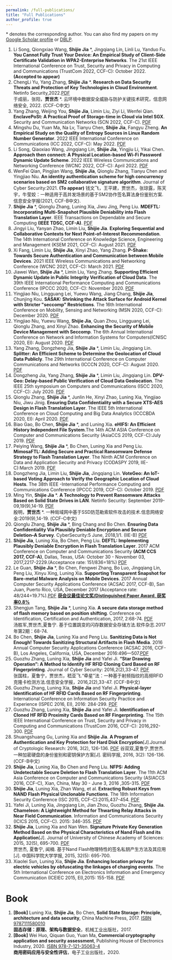 ```yaml
---
permalink: /full-publications/
title: "Full Publications"
author_profile: true
---
```

\* denotes the corresponding author. 
You can also find my papers on my [Google Scholar profile](https://scholar.google.com/citations?user=4M16_LMAAAAJ&hl=zh-CN) or [DBLP](https://dblp.uni-trier.de/pid/51/10138-1.html).


1. Li Song, Qiongxiao Wang, **Shijie Jia** *, Jingqiang Lin, Linli Lu, Yanduo Fu. **You Cannot Fully Trust Your Device: An Empirical Study of Client-Side Certificate Validation in WPA2-Enterprise Networks**. The 21st IEEE International Conference on Trust, Security and Privacy in Computing and Communications (TrustCom 2022, CCF-C): October 2022. **(Accepted to appear)** 
1. ChengLi Yu, Yang Zhang, **Shijie Jia** *. **Research on Data Security Threats and Protection of Key Technologies in Cloud Environment**. Netinfo Security,2022.[PDF](http://netinfo-security.org/CN/10.3969/j.issn.1671-1122.2022.07.007)  
于成丽，张阳，**贾世杰** *. 云环境中数据安全威胁与防护关键技术研究，信息网络安全, 2022. (CCF-C中文) 
1. Yang Zhang, Weijing You, **Shijie Jia**, Limin Liu, Ziyi Li, Wenfei Qian. **EnclavePoSt: A Practical Proof of Storage-time in Cloud via Intel SGX**. Security and Communication Networks (SCN 2022, CCF-C). [PDF](https://doi.org/10.1155/2022/7868502) 
1. Mingshu Du, Yuan Ma, Na Lv, Tianyu Chen, **Shijie Jia**, Fangyu Zheng. **An Empirical Study on the Quality of Entropy Sources in Linux Random Number Generator**. 2022 IEEE International Conference on Communications (ICC 2022, CCF-C): May 2022. [PDF](https://ieeexplore.ieee.org/abstract/document/9839285) 
1. Li Song, Qiaoxiao Wang, Jingqiang Lin, **Shijie Jia**, Yingjiu Li, Yikai Chen. **Approach then connect: A Physical Location-based Wi-Fi Password Dynamic Update Scheme**. 2022 IEEE Wireless Communications and Networking Conference (WCNC 2022, CCF-C): April 2022. [PDF](https://ieeexplore.ieee.org/abstract/document/9771977)
1. WenFei Qian, Pingjian Wang, **Shijie Jia**, Qionglu Zhang, Tianyu Chen  and Yingjiao Niu. **An identity authentication scheme for high concurrency scenarios based on SM2 collaborative signature algorithm**. Journal of Cyber Security:2021. **(To appear)** 
钱文飞，王平建，贾世杰，张琼露，陈天宇，牛莹姣：一种适用于高并发场景的基于SM2协作签名算法身份鉴别方案.信息安全学报(2021, CCF-B中文).  
1. **Shijie Jia** *, Qionglu Zhang, Luning Xia, Jiwu Jing, Peng Liu. **MDEFTL: Incorporating Multi-Snapshot Plausible Deniability into Flash Translation Layer**. IEEE Transactions on Dependable and Secure Computing **(IEEE TDSC, CCF-A)**. [PDF](https://ieeexplore.ieee.org/document/9502511)
1. Jingyi Liu, Yanyan Zhao, Limin Liu, **Shijie Jia**. **Exploring Sequential and Collaborative Contexts for Next Point-of-Interest Recommendation**. The 14th International Conference on Knowledge Science, Engineering and Management (KSEM 2021, CCF-C): August 2021. [PDF](https://link.springer.com/chapter/10.1007/978-3-030-82136-4_52)
1. Xi Fang, Limin Liu, **Shijie Jia**, Xinyi Zhao, Yang Zhang. **P-Shake: Towards Secure Authentication and Communication between Mobile Devices**. 2021 IEEE Wireless Communications and Networking Conference (WCNC 2021, CCF-C): March 2021. [PDF](https://ieeexplore.ieee.org/document/9417366)
1. Jiawei Wan, **Shijie Jia** *, Limin Liu, Yang Zhang. **Supporting Efficient Dynamic Update in Public Integrity Verification of Cloud Data**. The 39th IEEE International Performance Computing and Communications Conference (IPCCC 2020, CCF-C): November 2020. [PDF](https://ieeexplore.ieee.org/abstract/document/9391514)
1. Yingjiao Niu, Lingguang Lei, Yuewu Wang, Jiang Chang, **Shijie Jia**, Chunjing Kou. **SASAK: Shrinking the Attack Surface for Android Kernel with Stricter "seccomp" Restrictions**. The 16th International Conference on Mobility, Sensing and Networking (MSN 2020, CCF-C): December 2020. [PDF](https://ieeexplore.ieee.org/abstract/document/9394235) 
1. Yingjiao Niu, Yuewu Wang, **Shijie Jia**, Quan Zhou, Lingguang Lei, Qionglu Zhang, and Xinyi Zhao. **Enhancing the Security of Mobile Device Management with Seccomp**. The 6th Annual International Conference on Network and Information Systems for Computers(ICNISC 2020, EI): August 2020. [PDF](https://doi.org/10.1088/1742-6596/1646/1/012138) 
1. Yang Zhang, Dongzheng Jia, **Shijie Jia** *, Limin Liu, Jingqiang Lin. **Splitter: An Efficient Scheme to Determine the Geolocation of Cloud Data Publicly**. The 29th International Conference on Computer Communications and Networks (ICCCN 2020, CCF-C): August 2020. [PDF](https://ieeexplore.ieee.org/abstract/document/9209651) 
1. Dongzheng Jia, Yang Zhang, **Shijie Jia** *, Limin Liu, Jingqiang Lin. **DPV-Geo: Delay-based Public Verification of Cloud Data Geolocation**. The IEEE 25th symposium on Computers and Communications (ISCC 2020, CCF-C): July 2020. [PDF](https://ieeexplore.ieee.org/abstract/document/9219563)  
1. Qionglu Zhang, **Shijie Jia** *, Junlin He, Xinyi Zhao, Luning Xia, Yingjiao Niu, Jiwu Jinig. **Ensuring Data Confidentiality with a Secure XTS-AES Design in Flash Translation Layer**. The IEEE 5th International Conference on Cloud Computing and Big Data Analytics (ICCCBDA 2020, EI): April 2020. [PDF](https://ieeexplore.ieee.org/abstract/document/9095700)  
1. Biao Gao, Bo Chen, **Shijie Jia** *, and Luning Xia. **eHIFS: An Efficient History Independent File System**.The 14th ACM ASIA Conference on Computer and Communications Security (AsiaCCS 2019, CCF-C):July 2019. [PDF](https://dl.acm.org/doi/abs/10.1145/3321705.3329839)  
1. Peiying Wang, **Shijie Jia** *, Bo Chen, Luning Xia and Peng Liu. **MimosaFTL: Adding Secure and Practical Ransomware Defense Strategy to Flash Translation Layer**. The Ninth ACM Conference on Data and Application Security and Privacy (CODASPY 2019, IIE-C):March 2019. [PDF](https://dl.acm.org/doi/abs/10.1145/3292006.3300041)  
1. Dongzheng Jia, Limin Liu, **Shijie Jia**, Jingqiang Lin. **VoteGeo: An IoT-based Voting Approach to Verify the Geographic Location of Cloud Hosts**. The 38th IEEE -International Performance Computing and Communications Conference (IPCCC 2019, CCF-C): October 2019. [PDF](https://ieeexplore.ieee.org/abstract/document/8958736)  
1. Ming Yin, **Shijie Jia** *. **A Technology to Prevent Ransomware Attacks Based on Solid State Drives in LAN**. Netinfo Security: September 2019-09,19(9),14-19. [PDF](http://netinfo-security.org/CN/10.3969/j.issn.1671-1122.2019.09.015)  
殷明，**贾世杰** *. 一种局域网中基于SSD防范勒索软件攻击的技术.信息网络安全:2019(9),14-19. (CCF-C中文) 
1. Qionglu Zhang, **Shijie Jia** *, Bing Chang and Bo Chen. **Ensuring Data Confidentiality Via Plausibly Deniable Encryption and Secure Deletion–A Survey**. CyberSecurity:5 June, 2018,1/1. (IIE-B) [PDF](https://cybersecurity.springeropen.com/articles/10.1186/s42400-018-0005-8)  
1. **Shijie Jia**, Luning Xia, Bo Chen, Peng Liu. **DEFTL: Implementing Plausibly Deniable Encryption in Flash Translation Layer**. 2017 ACM Conference on Computer and Communications Security **(ACM CCS 2017, CCF-A)**, Dallas, Texas, USA: October 30 - November 03, 2017,2217-2229.(Acceptance rate: 151/836=18%) [PDF](https://dl.acm.org/doi/abs/10.1145/3133956.3134011) 
1. Le Guan, **Shijie Jia** *, Bo Chen, Fengwei Zhang, Bo Luo, Jingqiang Lin, Peng Liu, Xinyu Xing, Luning Xia. **Supporting Transparent Snapshot for Bare-metal Malware Analysis on Mobile Devices**. 2017 Annual Computer Security Applications Conference (ACSAC 2017, CCF-B), San Juan, Puerto Rico, USA, December 2017 (Acceptance rate: 48/244=19.7%).[PDF](https://dl.acm.org/doi/10.1145/3134600.3134647) [**获会议最佳论文奖/Distinguished Paper Award, 获奖率0.8%**](https://www.acsac.org/archive/) 
1. Shengjun Tang, **Shijie Jia** *, Luning Xia. **A secure data storage method of flash memory based on position shifting**. Conference on Identification, Certification and Authentication, 2017, 2:68-74. [PDF](https://www.cnki.com.cn/Article/CJFDTotal-RJZZ201702017.htm)    
汤胜军,贾世杰,夏鲁宁. 基于位置跳变的闪存数据安全存储方法.软件杂志.2017年第2期：68-74.
1. Bo Chen, **Shijie Jia**, Luning Xia and Peng Liu. **Sanitizing Data is Not Enough! Towards Sanitizing Structural Artifacts in Flash Media**. 2016 Annual Computer Security Applications Conference (ACSAC 2016, CCF-B), Los Angeles, California, USA, December 2016:496—507.[PDF](https://dl.acm.org/doi/abs/10.1145/2991079.2991101) 
1. Guozhu Zhang, Luning Xia, **Shijie Jia** and Yafei Ji. **“Star Drawing Operation”: A Method to Identify HF RFID Cloning Card Based on RF Fingerprinting**. Journal of Cyber Security: 2016,2(2),33-47. [PDF](http://jcs.iie.ac.cn/xxaqxb/ch/reader/view_abstract.aspx?file_no=20170204&flag=1)  
张国柱，夏鲁宁，贾世杰，嵇亚飞.“牵星”法：一种基于射频指纹的高频RFID克隆卡检测方法.信息安全学报，2016,2(2),33-47. (CCF-B中文) 
1. Guozhu Zhang, Luning Xia, **Shijie Jia** and Yafei Ji. **Physical-layer Identification of HF RFID Cards Based on RF Fingerprinting**. International Conference on Information Security Practice and Experience (ISPEC 2016, EI), 2016: 284-299. [PDF](https://link.springer.com/chapter/10.1007/978-3-319-49151-6_20) 
1. Guozhu Zhang, Luning Xia, **Shijie Jia** and Yafei Ji. **Identification of Cloned HF RFID Proximity Cards Based on RF Fingerprinting**. The 15th IEEE International Conference on Trust, Security and Privacy in Computing and Communications (TrustCom 2016, CCF-C): 2016,292-300. [PDF](https://ieeexplore.ieee.org/abstract/document/7846959) 
1. Shuangshuang Gu, Luning Xia and **Shijie Jia**. **A Program of Authentication and Key Protection for Hard Disk Encryption**[J].Journal of Cryptologic Research: 2016, 3(2), 126-136. [PDF](http://www.jcr.cacrnet.org.cn/CN/abstract/abstract128.shtml) 
谷双双,夏鲁宁,贾世杰. 一种加密硬盘的身份鉴别和密钥保护方案[J]. 密码学报, 2016, 3(2): 126-136. (CCF-B中文)  
1. **Shijie Jia**, Luning Xia, Bo Chen and Peng Liu. **NFPS: Adding Undetectable Secure Deletion to Flash Translation Layer**. The 11th ACM Asia Conference on Computer and Communications Security (ASIACCS 2016, CCF-C), Xian, China, May 30 - June 3, 2016 ,305-315. [PDF](https://dl.acm.org/doi/abs/10.1145/2897845.2897882) 
1. **Shijie Jia**, Luning Xia, Zhan Wang, et al. **Extracting Robust Keys from NAND Flash Physical Unclonable Functions**. The 18th Information Security Conference (ISC 2015, CCF-C):2015,437-454. [PDF](https://link.springer.com/chapter/10.1007/978-3-319-23318-5_24) 
1. Yafei Ji, Luning Xia, Jingqiang Lin, Jian Zhou, Guozhu Zhang, **Shijie Jia**. **Chameleon: A Lightweight Method for Thwarting Relay Attacks in Near Field Communication**. Information and Communications Security (ICICS 2015, CCF-C). 2015: 346-355. [PDF](https://link.springer.com/chapter/10.1007/978-3-319-29814-6_29) 
1. **Shijie Jia**, Luning Xia and Nan Wen. **Signature Private Key Generation Method Based on the Physical Characteristics of Nand Flash and its Application**[J]. Journal of University of Chinese Academy of Sciences: 2015, 32(5), 695-700. [PDF](http://journal.ucas.ac.cn/CN/10.7523/j.issn.2095-6134.2015.05.017)   
贾世杰, 夏鲁宁, 闻楠. 基于Nand Flash物理特性的签名私钥产生方法及其应用[J]. 中国科学院大学学报, 2015, 32(5): 695-700.  
1. Xiaolei Sun, Luning Xia, **Shijie Jia**. **Enhancing location privacy for electric vehicles by obfuscating the linkages of charging events**. The 5th International Conference on Electronics Information and Emergency Communication (ICEIEC 2015, EI),2015: 155-158. [PDF](https://ieeexplore.ieee.org/abstract/document/7284509) 

Book
======
1. **[Book]** Luning Xia, **Shijie Jia**, Bo Chen, **Solid State Storage: Principle, architecture and data security**, China Machine Press, 2017. [ISBN 9787111580010](http://www.hzcourse.com/web/refbook/detail/7235/216)  
**固态存储：原理、架构与数据安全**，机械工业出版社，2017. 
1. **[Book]** Wei Huo, Qiquan Guo, Yuan Ma, **Commercial cryptography application and security assessment**, Publishing House of Electronics Industry, 2020. [ISBN 978-7-121-35063-4](https://www.phei.com.cn/module/goods/wssd_content.jsp?bookid=55847)  
**商用密码应用与安全性评估**，电子工业出版社，2020. 